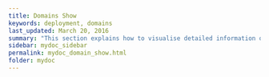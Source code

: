 ```yaml
---
title: Domains Show
keywords: deployment, domains
last_updated: March 20, 2016
summary: "This section explains how to visualise detailed information of each sNow! domain."
sidebar: mydoc_sidebar
permalink: mydoc_domain_show.html
folder: mydoc
---
```

